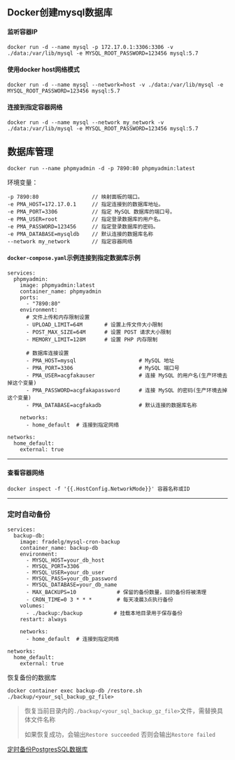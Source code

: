 ## Docker创建mysql数据库

#### 监听容器IP
```
docker run -d --name mysql -p 172.17.0.1:3306:3306 -v ./data:/var/lib/mysql -e MYSQL_ROOT_PASSWORD=123456 mysql:5.7
```

#### 使用docker host网络模式
```
docker run -d --name mysql --network=host -v ./data:/var/lib/mysql -e MYSQL_ROOT_PASSWORD=123456 mysql:5.7
```


#### 连接到指定容器网络
```
docker run -d --name mysql --network my_network -v ./data:/var/lib/mysql -e MYSQL_ROOT_PASSWORD=123456 mysql:5.7
```

## 数据库管理

```
docker run --name phpmyadmin -d -p 7890:80 phpmyadmin:latest
```

环境变量：
```
-p 7890:80                 // 映射面板的端口。
-e PMA_HOST=172.17.0.1     // 指定连接到的数据库地址。
-e PMA_PORT=3306           // 指定 MySQL 数据库的端口号。
-e PMA_USER=root           // 指定登录数据库的用户名。
-e PMA_PASSWORD=123456     // 指定登录数据库的密码。
-e PMA_DATABASE=mysqldb    // 默认连接的数据库名称
--network my_network       // 指定容器网络
```

#### `docker-compose.yaml`示例连接到指定数据库示例
```
services:
  phpmyadmin:
    image: phpmyadmin:latest
    container_name: phpmyadmin
    ports:
      - "7890:80"
    environment:
      # 文件上传和内存限制设置
      - UPLOAD_LIMIT=64M       # 设置上传文件大小限制
      - POST_MAX_SIZE=64M      # 设置 POST 请求大小限制
      - MEMORY_LIMIT=128M      # 设置 PHP 内存限制
      
      # 数据库连接设置
      - PMA_HOST=mysql                    # MySQL 地址
      - PMA_PORT=3306                     # MySQL 端口号
      - PMA_USER=acgfakauser              # 连接 MySQL 的用户名(生产环境去掉这个变量)
      - PMA_PASSWORD=acgfakapassword      # 连接 MySQL 的密码(生产环境去掉这个变量)
      - PMA_DATABASE=acgfakadb            # 默认连接的数据库名称
    
    networks:
      - home_default  # 连接到指定网络

networks:
  home_default:
    external: true
```


---

#### 查看容器网络
```
docker inspect -f '{{.HostConfig.NetworkMode}}' 容器名称或ID
```



---

### 定时自动备份
```
services:
  backup-db:
    image: fradelg/mysql-cron-backup
    container_name: backup-db
    environment:
      - MYSQL_HOST=your_db_host
      - MYSQL_PORT=3306
      - MYSQL_USER=your_db_user
      - MYSQL_PASS=your_db_password
      - MYSQL_DATABASE=your_db_name
      - MAX_BACKUPS=10             # 保留的备份数量，旧的备份将被清理
      - CRON_TIME=0 3 * * *        # 每天凌晨3点执行备份
    volumes:
      - ./backup:/backup          # 挂载本地目录用于保存备份
    restart: always

    networks:
      - home_default  # 连接到指定网络

networks:
  home_default:
    external: true
```

恢复备份的数据库
```
docker container exec backup-db /restore.sh ./backup/<your_sql_backup_gz_file>
```
>恢复当前目录内的`./backup/<your_sql_backup_gz_file>`文件，需替换具体文件名称
>
>如果恢复成功，会输出`Restore succeeded`  否则会输出`Restore failed`


[定时备份PostgresSQL数据库](https://github.com/prodrigestivill/docker-postgres-backup-local)

